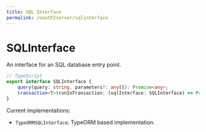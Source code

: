 ```yaml
---
title: SQL Interface
permalink: /oauth2server/sqlinterface
---
```


# SQLInterface

An interface for an SQL database entry point.

```typescript
// TypeScript
export interface SQLInterface {
    query(query: string, parameters?: any[]): Promise<any>;
    transaction<T>(runInTransaction: (sqlInterface: SQLInterface) => Promise<T>): Promise<T>;
}
```

Current implementations:

- `TypeORMSQLInterface`: TypeORM based implementation.
